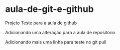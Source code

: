 # aula-de-git-e-github
Projeto Teste para a aula de github

Adicionando uma alteração para a aula de repositório

Adicionando mais uma  linha para teste no git pull



